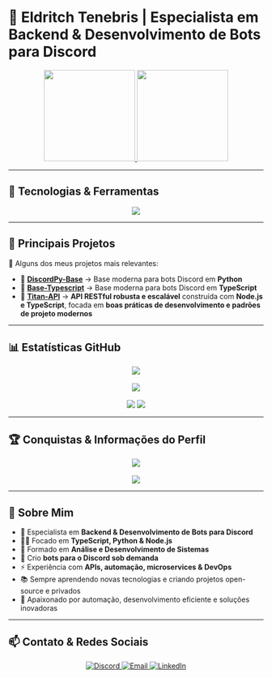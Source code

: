 # **🔮 Eldritch Tenebris | Especialista em Backend & Desenvolvimento de Bots para Discord**

<div align="center">
  <a href="https://github.com/Eldritch-Tenebris">
    <img height="180em" src="https://github-readme-stats.vercel.app/api?username=Eldritch-Tenebris&show_icons=true&theme=midnight-purple&include_all_commits=true&count_private=true"/>
    <img height="180em" src="https://github-readme-stats.vercel.app/api/top-langs/?username=Eldritch-Tenebris&layout=compact&langs_count=8&theme=midnight-purple"/>
  </a>
</div>

---

## **🚀 Tecnologias & Ferramentas**

<div align="center">
  <img src="https://skillicons.dev/icons?i=ts,js,nodejs,mongodb,python,discord,github,git,docker,linux" />
</div>

---

## **📌 Principais Projetos**

🔮 Alguns dos meus projetos mais relevantes:

- 💜 [**DiscordPy-Base**](https://github.com/Eldritch-Tenebris/DiscordPy-Base) → Base moderna para bots Discord em **Python**
- 💜 [**Base-Typescript**](https://github.com/Eldritch-Tenebris/Base-Typescript) → Base moderna para bots Discord em **TypeScript**
- 💜 [**Titan-API**](https://github.com/Eldritch-Tenebris/Titan-API) → **API RESTful robusta e escalável** construída com **Node.js e TypeScript**, focada em **boas práticas de desenvolvimento e padrões de projeto modernos**

---

## **📊 Estatísticas GitHub**

<div align="center">
  <img src="https://github-profile-summary-cards.vercel.app/api/cards/profile-details?username=Eldritch-Tenebris&theme=midnight_purple"/>
  <br><br>
  <img src="https://github-readme-streak-stats.herokuapp.com?user=Eldritch-Tenebris&theme=midnight-purple&hide_border=true"/>
  <br><br>
  <img src="https://github-readme-stats.vercel.app/api/pin/?username=Eldritch-Tenebris&repo=DiscordPy-Base&theme=midnight-purple"/>
  <img src="https://github-readme-stats.vercel.app/api/pin/?username=Eldritch-Tenebris&repo=Base-Typescript&theme=midnight-purple"/>
</div>

---

## **🏆 Conquistas & Informações do Perfil**

<div align="center">
  <img src="https://github-profile-trophy.vercel.app/?username=Eldritch-Tenebris&theme=nord&column=4&no-frame=true&margin-w=15"/>
  <br><br>
  <img src="https://komarev.com/ghpvc/?username=Eldritch-Tenebris&color=6e57d4&style=for-the-badge"/>
</div>

---

## **💬 Sobre Mim**

- 🔮 Especialista em **Backend & Desenvolvimento de Bots para Discord**
- 🧙‍♂️ Focado em **TypeScript, Python & Node.js**
- 📜 Formado em **Análise e Desenvolvimento de Sistemas**
- 🤖 Crio **bots para o Discord sob demanda**
- ⚡ Experiência com **APIs, automação, microservices & DevOps**
- 📚 Sempre aprendendo novas tecnologias e criando projetos open-source e privados
- 💫 Apaixonado por automação, desenvolvimento eficiente e soluções inovadoras

---

## **📫 Contato & Redes Sociais**

<div align="center">
  <a href="https://discord.com/users/1226297864796246016" target="_blank">
    <img src="https://img.shields.io/badge/Discord-%235865F2.svg?style=for-the-badge&logo=discord&logoColor=white" alt="Discord" />
  </a>
  <a href="mailto:eldritch.tenebris1@gmail.com" target="_blank">
    <img src="https://img.shields.io/badge/Email-%236e57d4?style=for-the-badge&logo=gmail&logoColor=white" alt="Email" />
  </a>
  <a href="https://www.linkedin.com/in/jo%C3%A3o-pedro-souza-pereira-271aa4202" target="_blank">
    <img src="https://img.shields.io/badge/LinkedIn-%236e57d4?style=for-the-badge&logo=linkedin&logoColor=white" alt="LinkedIn" />
  </a>
</div>
